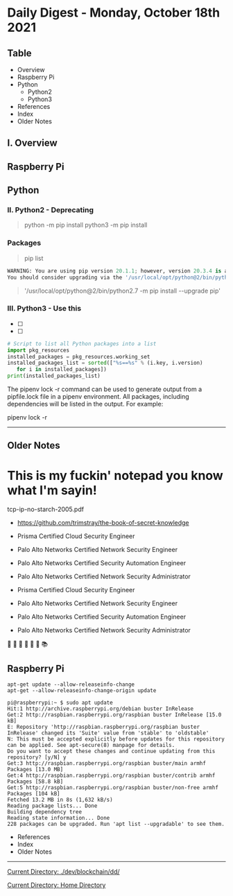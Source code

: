 # Daily Digest - Monday, October 18th 2021

## Table

* Overview
* Raspberry Pi
* Python
   + Python2
   + Python3
* References
* Index
* Older Notes

## I. Overview

## Raspberry Pi

## Python

### II. Python2 - Deprecating

> python -m pip install <lib> 
> python3 -m pip install <lib> 

### Packages

> pip list

```python
WARNING: You are using pip version 20.1.1; however, version 20.3.4 is available.
You should consider upgrading via the '/usr/local/opt/python@2/bin/python2.7 -m pip install --upgrade pip' command.
```

> '/usr/local/opt/python@2/bin/python2.7 -m pip install --upgrade pip'

### III. Python3 - Use this

- [ ] 
- [ ] 

```python
# Script to list all Python packages into a list
import pkg_resources
installed_packages = pkg_resources.working_set
installed_packages_list = sorted(["%s==%s" % (i.key, i.version)
   for i in installed_packages])
print(installed_packages_list)
```

The  pipenv lock -r command can be used to generate output from a pipfile.lock file in a pipenv environment. All packages, including dependencies will be listed in the output. For example:

pipenv lock -r

--- 

## Older Notes

# This is my fuckin' notepad you know what I'm sayin!

tcp-ip-no-starch-2005.pdf


* https://github.com/trimstray/the-book-of-secret-knowledge


* Prisma Certified Cloud Security Engineer
* Palo Alto Networks Certified Network Security Engineer
* Palo Alto Networks Certified Security Automation Engineer
* Palo Alto Networks Certified Network Security Administrator

* Prisma Certified Cloud Security Engineer
* Palo Alto Networks Certified Network Security Engineer
* Palo Alto Networks Certified Security Automation Engineer
* Palo Alto Networks Certified Network Security Administrator

📖 📕 📗 📘 📙 📝 📚

## Raspberry Pi

```
apt-get update --allow-releaseinfo-change
apt-get --allow-releaseinfo-change-origin update

pi@raspberrypi:~ $ sudo apt update
Hit:1 http://archive.raspberrypi.org/debian buster InRelease
Get:2 http://raspbian.raspberrypi.org/raspbian buster InRelease [15.0 kB]
E: Repository 'http://raspbian.raspberrypi.org/raspbian buster InRelease' changed its 'Suite' value from 'stable' to 'oldstable'
N: This must be accepted explicitly before updates for this repository can be applied. See apt-secure(8) manpage for details.
Do you want to accept these changes and continue updating from this repository? [y/N] y
Get:3 http://raspbian.raspberrypi.org/raspbian buster/main armhf Packages [13.0 MB]
Get:4 http://raspbian.raspberrypi.org/raspbian buster/contrib armhf Packages [58.8 kB]
Get:5 http://raspbian.raspberrypi.org/raspbian buster/non-free armhf Packages [104 kB]
Fetched 13.2 MB in 8s (1,632 kB/s)                                                                                                                                                              
Reading package lists... Done
Building dependency tree       
Reading state information... Done
228 packages can be upgraded. Run 'apt list --upgradable' to see them.
```
* References
* Index
* Older Notes

---

[Current Directory: ./dev/blockchain/dd/](./dev/blockchain/dd/dd_20211018.md)

[Current Directory: Home Directory ](./dev/blockchain/dd/dd_20211018.md)
